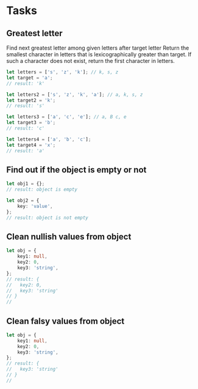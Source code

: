 # Tasks

## Greatest letter

Find next greatest letter among given letters after target letter
Return the smallest character in letters that is lexicographically greater than target.
If such a character does not exist, return the first character in letters.

```typescript
let letters = ['s', 'z', 'k']; // k, s, z
let target = 'a';
// result: 'k'

let letters2 = ['s', 'z', 'k', 'a']; // a, k, s, z
let target2 = 'k';
// result: 's'

let letters3 = ['a', 'c', 'e']; // a, B c, e
let target3 = 'b';
// result: 'c'

let letters4 = ['a', 'b', 'c'];
let target4 = 'x';
// result: 'a'
```

## Find out if the object is empty or not

```typescript
let obj1 = {};
// result: object is empty

let obj2 = {
	key: 'value',
};
// result: object is not empty
```

## Clean nullish values from object

```typescript
let obj = {
	key1: null,
	key2: 0,
	key3: 'string',
};
// result: {
//   key2: 0,
//   key3: 'string'
// }
//
```

## Clean falsy values from object

```typescript
let obj = {
	key1: null,
	key2: 0,
	key3: 'string',
};
// result: {
//   key3: 'string'
// }
//
```

